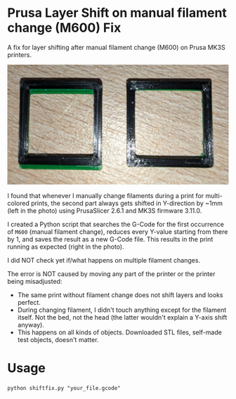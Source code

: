 # Prusa Layer Shift on manual filament change (M600) Fix
A fix for layer shifting after manual filament change (M600) on Prusa MK3S printers.

![left: original sliced model; right: after running shiftfix on the same gcode file](shift.png)

I found that whenever I manually change filaments during a print for multi-colored prints, the second part always gets shifted in Y-direction by ~1mm (left in the photo) using PrusaSlicer 2.6.1 and MK3S firmware 3.11.0.

I created a Python script that searches the G-Code for the first occurrence of `M600` (manual filament change), reduces every Y-value starting from there by 1, and saves the result as a new G-Code file. This results in the print running as expected (right in the photo).

I did NOT check yet if/what happens on multiple filament changes.

The error is NOT caused by moving any part of the printer or the printer being misadjusted:
- The same print without filament change does not shift layers and looks perfect.
- During changing filament, I didn't touch anything except for the filament itself. Not the bed, not the head (the latter wouldn't explain a Y-axis shift anyway).
- This happens on all kinds of objects. Downloaded STL files, self-made test objects, doesn't matter.

# Usage

`python shiftfix.py "your_file.gcode"`
